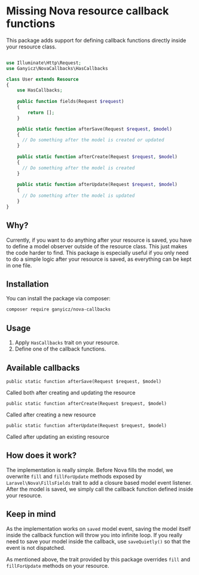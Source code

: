 # Missing Nova resource callback functions

This package adds support for defining callback functions directly inside your resource class.

```php

use Illuminate\Http\Request;
use Ganyicz\NovaCallbacks\HasCallbacks

class User extends Resource
{
    use HasCallbacks;
    
    public function fields(Request $request)
    {
        return [];
    }

    public static function afterSave(Request $request, $model)
    {
      // Do something after the model is created or updated
    }
    
    public static function afterCreate(Request $request, $model)
    {
      // Do something after the model is created
    }
    
    public static function afterUpdate(Request $request, $model)
    {
      // Do something after the model is updated
    }
}
```

## Why?

Currently, if you want to do anything after your resource is saved, you have to define a model observer outside of the resource class. This just makes the code harder to find. This package is especially useful if you only need to do a simple logic after your resource is saved, as everything can be kept in one file.

## Installation

You can install the package via composer:

```bash
composer require ganyicz/nova-callbacks
```

## Usage

1. Apply `HasCallbacks` trait on your resource. 
2. Define one of the callback functions.

## Available callbacks

`public static function afterSave(Request $request, $model)`

Called both after creating and updating the resource

`public static function afterCreate(Request $request, $model)`

Called after creating a new resource

`public static function afterUpdate(Request $request, $model)`

Called after updating an existing resource

## How does it work?

The implementation is really simple. 
Before Nova fills the model, we overwrite `fill` and `fillForUpdate` methods exposed by `Laravel\Nova\FillsFields` trait to add a closure based model event listener. After the model is saved, we simply call the callback function defined inside your resource.

## Keep in mind

As the implementation works on `saved` model event, saving the model itself inside the callback function will throw you into infinite loop. If you really need to save your model inside the callback, use `saveQuietly()` so that the event is not dispatched.

As mentioned above, the trait provided by this package overrides `fill` and `fillForUpdate` methods on your resource.
